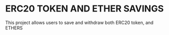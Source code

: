 # ERC20 TOKEN AND ETHER SAVINGS

This project allows users to save and withdraw both ERC20 token, and ETHERS
